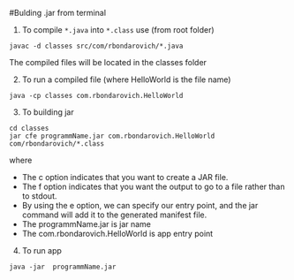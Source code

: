 #Bulding .jar from terminal

1. To compile `*.java` into `*.class` use (from root folder)
```
javac -d classes src/com/rbondarovich/*.java
```
The compiled files will be located in the classes folder

2. To run a compiled file (where HelloWorld is the file name)
```
java -cp classes com.rbondarovich.HelloWorld
```
3. To building jar
```
cd classes
jar cfe programmName.jar com.rbondarovich.HelloWorld com/rbondarovich/*.class
```
where

- The c option indicates that you want to create a JAR file.
- The f option indicates that you want the output to go to a file rather than to stdout.
- By using the e option, we can specify our entry point, and the jar command will add it to the generated manifest file.
- The programmName.jar is jar name
- The com.rbondarovich.HelloWorld is app entry point
4. To run app
```
java -jar  programmName.jar
```